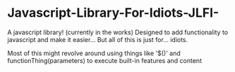 # Javascript-Library-For-Idiots-JLFI-
A javascript library! (currently in the works) Designed to add functionality to javascript and make it easier... But all of this is just for... idiots.

Most of this might revolve around using things like  '$()' and functionThing(parameters) to execute built-in features and content
